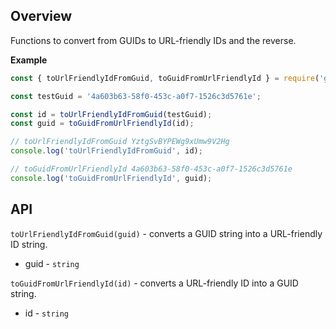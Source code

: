 ## Overview

Functions to convert from GUIDs to URL-friendly IDs and the reverse.

**Example**
```js
const { toUrlFriendlyIdFromGuid, toGuidFromUrlFriendlyId } = require('guider');

const testGuid = '4a603b63-58f0-453c-a0f7-1526c3d5761e';

const id = toUrlFriendlyIdFromGuid(testGuid);
const guid = toGuidFromUrlFriendlyId(id);

// toUrlFriendlyIdFromGuid YztgSvBYPEWg9xUmw9V2Hg
console.log('toUrlFriendlyIdFromGuid', id);

// toGuidFromUrlFriendlyId 4a603b63-58f0-453c-a0f7-1526c3d5761e
console.log('toGuidFromUrlFriendlyId', guid);
```

## API

`toUrlFriendlyIdFromGuid(guid)` - converts a GUID string into a URL-friendly ID string.
* guid - `string`

`toGuidFromUrlFriendlyId(id)` - converts a URL-friendly ID into a GUID string.
* id - `string`
